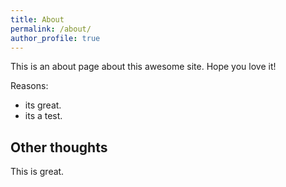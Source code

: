 ```yaml
---
title: About
permalink: /about/
author_profile: true
---
```


This is an about page about this awesome site.
Hope you love it!

Reasons:
- its great.
- its a test.

## Other thoughts

This is great.
